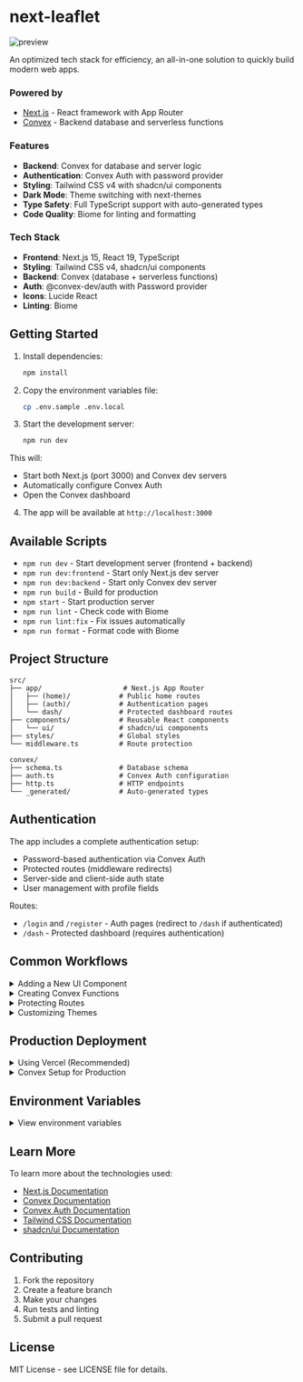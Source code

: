 # next-leaflet

![preview](https://i.imgur.com/oulW1VO.png)

An optimized tech stack for efficiency, an all-in-one solution to quickly build modern web apps.

### Powered by

- [Next.js](https://nextjs.org) - React framework with App Router
- [Convex](https://convex.dev) - Backend database and serverless functions

### Features

- **Backend**: Convex for database and server logic
- **Authentication**: Convex Auth with password provider
- **Styling**: Tailwind CSS v4 with shadcn/ui components
- **Dark Mode**: Theme switching with next-themes
- **Type Safety**: Full TypeScript support with auto-generated types
- **Code Quality**: Biome for linting and formatting

### Tech Stack

- **Frontend**: Next.js 15, React 19, TypeScript
- **Styling**: Tailwind CSS v4, shadcn/ui components
- **Backend**: Convex (database + serverless functions)
- **Auth**: @convex-dev/auth with Password provider
- **Icons**: Lucide React
- **Linting**: Biome

## Getting Started

1. Install dependencies:
	```bash
	npm install
	```

2. Copy the environment variables file:
	```bash
	cp .env.sample .env.local
	```

3. Start the development server:
	```bash
	npm run dev
	```

This will:
- Start both Next.js (port 3000) and Convex dev servers
- Automatically configure Convex Auth
- Open the Convex dashboard

4. The app will be available at `http://localhost:3000`

## Available Scripts

- `npm run dev` - Start development server (frontend + backend)
- `npm run dev:frontend` - Start only Next.js dev server
- `npm run dev:backend` - Start only Convex dev server
- `npm run build` - Build for production
- `npm start` - Start production server
- `npm run lint` - Check code with Biome
- `npm run lint:fix` - Fix issues automatically
- `npm run format` - Format code with Biome

## Project Structure

```
src/
├── app/                    # Next.js App Router
│   ├── (home)/            # Public home routes
│   ├── (auth)/            # Authentication pages
│   └── dash/              # Protected dashboard routes
├── components/            # Reusable React components
│   └── ui/                # shadcn/ui components
├── styles/                # Global styles
└── middleware.ts          # Route protection

convex/
├── schema.ts              # Database schema
├── auth.ts                # Convex Auth configuration
├── http.ts                # HTTP endpoints
└── _generated/            # Auto-generated types
```

## Authentication

The app includes a complete authentication setup:
- Password-based authentication via Convex Auth
- Protected routes (middleware redirects)
- Server-side and client-side auth state
- User management with profile fields

Routes:
- `/login` and `/register` - Auth pages (redirect to `/dash` if authenticated)
- `/dash` - Protected dashboard (requires authentication)

## Common Workflows

<details>
<summary>Adding a New UI Component</summary>

This project uses shadcn/ui components. To add a new component:

```bash
npx shadcn@latest add button
npx shadcn@latest add card
# etc.
```

Components will be added to `src/components/ui/` and are fully customizable.

</details>

<details>
<summary>Creating Convex Functions</summary>

1. Create a new file in the `convex/` directory (e.g., `convex/tasks.ts`)
2. Define your queries, mutations, or actions:

```typescript
import { v } from "convex/values"
import { query, mutation } from "./_generated/server"

export const list = query({
	args: {},
	handler: async (ctx) => {
		return await ctx.db.query("tasks").collect()
	},
})

export const create = mutation({
	args: { text: v.string() },
	handler: async (ctx, args) => {
		await ctx.db.insert("tasks", { text: args.text })
	},
})
```

3. Import and use in your components:

```typescript
import { useQuery, useMutation } from "convex/react"
import { api } from "@/convex/_generated/api"

const tasks = useQuery(api.tasks.list)
const createTask = useMutation(api.tasks.create)
```

</details>

<details>
<summary>Protecting Routes</summary>

Routes are protected via middleware in `src/middleware.ts`. To add authentication to a new route:

1. Add the route pattern to the middleware matcher
2. Or place the route under the `/dash` directory for automatic protection

</details>

<details>
<summary>Customizing Themes</summary>

Themes are configured in `src/styles/globals.css`. Modify CSS variables to customize colors:

```css
@layer base {
	:root {
		--background: 0 0% 100%;
		--foreground: 222.2 84% 4.9%;
		/* ... customize other colors */
	}
}
```

</details>

## Production Deployment

<details>
<summary>Using Vercel (Recommended)</summary>

1. Push your code to GitHub
2. Import your repository on [Vercel](https://vercel.com)
3. Add your `CONVEX_DEPLOYMENT` environment variable (from Convex dashboard)
4. Deploy

</details>

<details>
<summary>Convex Setup for Production</summary>

1. Run `npx convex deploy` to create a production deployment
2. Copy the production deployment URL to your hosting platform's environment variables
3. Configure authentication secrets in the Convex dashboard

</details>

## Environment Variables

<details>
<summary>View environment variables</summary>

Key environment variables:

- `NEXT_PUBLIC_CONVEX_URL` - Convex deployment URL (auto-configured during dev)
- `CONVEX_DEPLOYMENT` - Production Convex deployment name

</details>

## Learn More

To learn more about the technologies used:

- [Next.js Documentation](https://nextjs.org/docs)
- [Convex Documentation](https://docs.convex.dev/)
- [Convex Auth Documentation](https://labs.convex.dev/auth)
- [Tailwind CSS Documentation](https://tailwindcss.com/docs)
- [shadcn/ui Documentation](https://ui.shadcn.com/)

## Contributing

1. Fork the repository
2. Create a feature branch
3. Make your changes
4. Run tests and linting
5. Submit a pull request

## License

MIT License - see LICENSE file for details.
